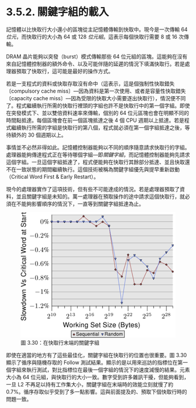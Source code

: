 # 3.5.2. 關鍵字組的載入

記憶體以比快取行大小還小的區塊從主記憶體傳輸到快取中。現今是一次傳輸 64 *位元*，而快取行的大小為 64 或 128 *位元組*。這表示每個快取行需要 8 或 16 次傳輸。

DRAM 晶片能夠以突發（burst）模式傳輸那些 64 位元組的區塊。這能夠在沒有來自記憶體控制器的額外命令、以及可能伴隨的延遲的情況下填滿快取行。若是處理器預取了快取行，這可能是最好的操作方式。

若是一支程式的資料或快取存取沒有命中（這表示，這是個強制性快取錯失〔compulsory cache miss〕––因為資料是第一次使用、或者是容量性快取錯失〔capacity cache miss〕––因為受限的快取大小需要逐出快取行），情況便不同了。程式繼續執行所需的快取行裡頭的字組也許不是快取行中的第一個字組。即使在突發模式下、並以雙倍資料速率來傳輸，個別的 64 位元區塊也會在明顯不同的時間點抵達。每個區塊會在前一個區塊抵達之後 4 個 CPU 週期以上抵達。若是程式繼續執行所需的字組是快取行的第八個，程式就必須在第一個字組抵達之後，等待額外的 30 個週期以上。

事情並不必然非得如此。記憶體控制器能夠以不同的順序隨意請求快取行的字組。處理器能夠傳達程式正在等待哪個字組––即*關鍵字組*，而記憶體控制器能夠先請求這個字組。一旦這個字組抵達了，程式便能夠在快取行其餘部分抵達、並且快取還不在一致狀態的期間繼續執行。這個技術被稱為關鍵字組優先與提早重新啟動（Critical Word First & Early Restart）。

現今的處理器實作了這項技術，但有些不可能達成的情況。若是處理器預取了資料，並且關鍵字組是未知的。萬一處理器在預取操作的途中請求這個快取行，就必須在不能夠影響順序的情況下，一直等到關鍵字組抵達為止。

<figure>
  <img src="../../assets/figure-3.30.png" alt="圖 3.30：在快取行末端的關鍵字組">
  <figcaption>圖 3.30：在快取行末端的關鍵字組</figcaption>
</figure>

即使在適當的地方有了這些最佳化，關鍵字組在快取行的位置也很重要。圖 3.30 顯示了循序與隨機存取的 Follow 測試結果。顯示的是以用來巡訪的指標位在第一個字組來執行測試，對比指標位在最後一個字組的情況下的速度減慢的結果。元素大小為 64 位元組，與快取行的大小一致。數字受到許多雜訊干擾，但能夠看到，一旦 L2 不再足以持有工作集大小，關鍵字組在末端時的效能立刻就慢了約 0.7%。循序存取似乎受到了多一點影響。這與前面提及的、預取下個快取行時的問題一致。

